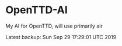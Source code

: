 # OpenTTD-AI
My AI for OpenTTD, will use primarily air

Latest backup: Sun Sep 29 17:29:01 UTC 2019

